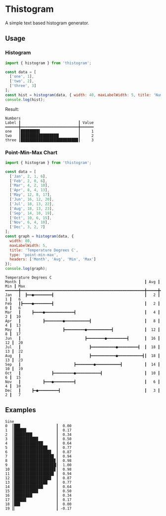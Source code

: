 # Thistogram

A simple text based histogram generator.

## Usage

### Histogram

<!--- @@inject: samples/histogram.js --->

```js
import { histogram } from 'thistogram';

const data = [
  ['one', 1],
  ['two', 2],
  ['three', 3]
];
const hist = histogram(data, { width: 40, maxLabelWidth: 5, title: 'Numbers', headers: ['Label', 'Value'] });
console.log(hist);
```

<!--- @@inject-end: samples/histogram.js --->

Result:

<!--- @@inject: static/histogram.txt --->

```
Numbers
Label ┃                          ┃ Value
━━━━━━╋━━━━━━━━━━━━━━━━━━━━━━━━━━╋━━━━━━
one   ┃████████▋                 ┃     1
two   ┃█████████████████▎        ┃     2
three ┃██████████████████████████┃     3
```

<!--- @@inject-end: static/histogram.txt --->

### Point-Min-Max Chart

<!--- @@inject: samples/temperature.js --->

```js
import { histogram } from 'thistogram';

const data = [
  ['Jan', 2, 1, 6],
  ['Feb', 2, 0, 6],
  ['Mar', 4, 2, 10],
  ['Apr', 8, 4, 13],
  ['May', 12, 8, 17],
  ['Jun', 16, 12, 20],
  ['Jul', 18, 13, 22],
  ['Aug', 18, 13, 23],
  ['Sep', 14, 10, 19],
  ['Oct', 10, 6, 15],
  ['Nov', 6, 4, 10],
  ['Dec', 3, 2, 7]
];
const graph = histogram(data, {
  width: 80,
  maxLabelWidth: 5,
  title: 'Temperature Degrees C',
  type: 'point-min-max',
  headers: ['Month', 'Avg', 'Min', 'Max']
});
console.log(graph);
```

<!--- @@inject-end: samples/temperature.js --->

<!--- @@inject: static/temperature.txt --->

```
Temperature Degrees C
Month ┃                                                        ┃ Avg ┃ Min ┃ Max
━━━━━━╋━━━━━━━━━━━━━━━━━━━━━━━━━━━━━━━━━━━━━━━━━━━━━━━━━━━━━━━━╋━━━━━╋━━━━━╋━━━━
Jan   ┃  ┣━━●━━━━━━━━┫                                         ┃   2 ┃   1 ┃   6
Feb   ┃┣━━━━●━━━━━━━━┫                                         ┃   2 ┃   0 ┃   6
Mar   ┃     ┣━━━━●━━━━━━━━━━━━━┫                               ┃   4 ┃   2 ┃  10
Apr   ┃          ┣━━━━━━━━●━━━━━━━━━━━┫                        ┃   8 ┃   4 ┃  13
May   ┃                   ┣━━━━━━━━━●━━━━━━━━━━━┫              ┃  12 ┃   8 ┃  17
Jun   ┃                             ┣━━━━━━━━●━━━━━━━━━┫       ┃  16 ┃  12 ┃  20
Jul   ┃                               ┣━━━━━━━━━━━●━━━━━━━━━┫  ┃  18 ┃  13 ┃  22
Aug   ┃                               ┣━━━━━━━━━━━●━━━━━━━━━━━┫┃  18 ┃  13 ┃  23
Sep   ┃                        ┣━━━━━━━━●━━━━━━━━━━━┫          ┃  14 ┃  10 ┃  19
Oct   ┃              ┣━━━━━━━━━●━━━━━━━━━━━┫                   ┃  10 ┃   6 ┃  15
Nov   ┃          ┣━━━●━━━━━━━━━┫                               ┃   6 ┃   4 ┃  10
Dec   ┃     ┣━●━━━━━━━━━┫                                      ┃   3 ┃   2 ┃   7
```

<!--- @@inject-end: static/temperature.txt --->

## Examples

```
Sine
0  ┃██▊                ┃  0.00
1  ┃█████▌             ┃  0.17
2  ┃████████▎          ┃  0.34
3  ┃██████████▉        ┃  0.50
4  ┃█████████████▏     ┃  0.64
5  ┃███████████████▏   ┃  0.77
6  ┃████████████████▊  ┃  0.87
7  ┃██████████████████ ┃  0.94
8  ┃██████████████████▊┃  0.98
9  ┃███████████████████┃  1.00
10 ┃██████████████████▊┃  0.98
11 ┃██████████████████ ┃  0.94
12 ┃████████████████▊  ┃  0.87
13 ┃███████████████▏   ┃  0.77
14 ┃█████████████▏     ┃  0.64
15 ┃██████████▉        ┃  0.50
16 ┃████████▎          ┃  0.34
17 ┃█████▌             ┃  0.17
18 ┃██▊                ┃  0.00
19 ┃▏                  ┃ -0.17
```
